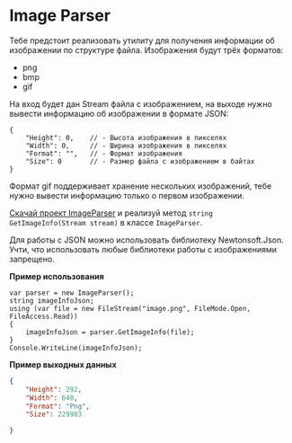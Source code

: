 # Image Parser

Тебе предстоит реализовать утилиту для получения информации об изображении по структуре файла. Изображения будут трёх форматов:
* png
* bmp
* gif

На вход будет дан Stream файла с изображением, на выходе нужно вывести информацию об изображении в формате JSON:

```
{
    "Height": 0,    // - Высота изображения в пикселях
    "Width": 0,     // - Ширина изображения в пикселях
    "Format": "",   // - Формат изображения
    "Size": 0       // - Размер файла с изображением в байтах
}
```

Формат gif поддерживает хранение нескольких изображений, тебе нужно вывести информацию только о первом изображении.

[Скачай проект ImageParser](https://ulearn.me/Exercise/StudentZip?courseId=Campus1920&slideId=7d886a4b-c5da-4c84-b1d6-4f276b8a092e) и реализуй метод `string GetImageInfo(Stream stream)` в классе `ImageParser`.

Для работы с JSON можно использовать библиотеку Newtonsoft.Json. Учти, что использовать любые библиотеки работы с изображениями запрещено.

**Пример использования**

```CSharp
var parser = new ImageParser();
string imageInfoJson;
using (var file = new FileStream("image.png", FileMode.Open, FileAccess.Read))
{
    imageInfoJson = parser.GetImageInfo(file);
}
Console.WriteLine(imageInfoJson);
```

**Пример выходных данных**

```json
{
    "Height": 292,
    "Width": 640,
    "Format": "Png",
    "Size": 229983

}
```
